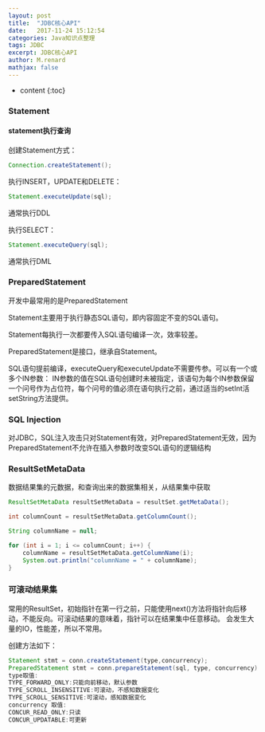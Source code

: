 ```yaml
---
layout: post
title:  "JDBC核心API"
date:   2017-11-24 15:12:54
categories: Java知识点整理
tags: JDBC
excerpt: JDBC核心API
author: M.renard
mathjax: false
---
```


* content
{:toc}

### Statement

#### statement执行查询

创建Statement方式：
```java
Connection.createStatement();
```

执行INSERT，UPDATE和DELETE：
```java
Statement.executeUpdate(sql);
```
通常执行DDL

执行SELECT：
```java
Statement.executeQuery(sql);
```
通常执行DML

### PreparedStatement

开发中最常用的是PreparedStatement

Statement主要用于执行静态SQL语句，即内容固定不变的SQL语句。

Statement每执行一次都要传入SQL语句编译一次，效率较差。

PreparedStatement是接口，继承自Statement。

SQL语句提前编译，executeQuery和executeUpdate不需要传参。可以有一个或多个IN参数：
IN参数的值在SQL语句创建时未被指定，该语句为每个IN参数保留一个问号作为占位符，每个问号的值必须在语句执行之前，通过适当的setInt活setString方法提供。

### SQL Injection

对JDBC，SQL注入攻击只对Statement有效，对PreparedStatement无效，因为PreparedStatement不允许在插入参数时改变SQL语句的逻辑结构

### ResultSetMetaData

数据结果集的元数据，和查询出来的数据集相关，从结果集中获取

```java
ResultSetMetaData resultSetMetaData = resultSet.getMetaData();

int columnCount = resultSetMetaData.getColumnCount();

String columnName = null;

for (int i = 1; i <= columnCount; i++) {
	columnName = resultSetMetaData.getColumnName(i);
	System.out.println("columnName = " + columnName);
}
```

### 可滚动结果集

常用的ResultSet，初始指针在第一行之前，只能使用next()方法将指针向后移动，不能反向。可滚动结果的意味着，指针可以在结果集中任意移动。
会发生大量的IO，性能差，所以不常用。

创建方法如下：

```java
Statement stmt = conn.createStatement(type,concurrency);
PreparedStatement stmt = conn.prepareStatement(sql, type, concurrency)
type取值:
TYPE_FORWARD_ONLY:只能向前移动，默认参数 
TYPE_SCROLL_INSENSITIVE:可滚动，不感知数据变化
TYPE_SCROLL_SENSITIVE:可滚动，感知数据变化
concurrency 取值:
CONCUR_READ_ONLY:只读
CONCUR_UPDATABLE:可更新
```
